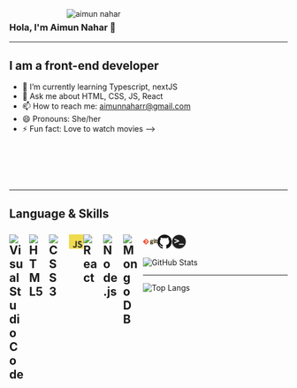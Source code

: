 <img align="right" alt="aimun nahar" width="400px" padding="10px" src="https://i.ibb.co/mF3CdzG/svg2.jpg" />

### Hola, I'm Aimun Nahar 👋
---


## I am a front-end developer




- 🌱 I’m currently learning Typescript, nextJS
- 💬 Ask me about HTML, CSS, JS, React 
- 📫 How to reach me: aimunnaharr@gmail.com
- 😄 Pronouns: She/her
- ⚡ Fun fact: Love to watch movies
-->

<br/> <br/><br/> <br/>


---
**Language & Skills** <br/>
<br/>
<img align="left" alt="Visual Studio Code" width="26px" src="https://cdn.jsdelivr.net/gh/devicons/devicon/icons/vscode/vscode-original.svg" style="padding-right:10px;" />
<img align="left" alt="HTML5" width="26px" src="https://cdn.jsdelivr.net/gh/devicons/devicon/icons/html5/html5-original.svg" style="padding-right:10px;" />
<img align="left" alt="CSS3" width="26px" src="https://cdn.jsdelivr.net/gh/devicons/devicon/icons/css3/css3-original.svg" style="padding-right:10px;" />
<img align="left" alt="JavaScript" width="26px" src="https://raw.githubusercontent.com/github/explore/80688e429a7d4ef2fca1e82350fe8e3517d3494d/topics/javascript/javascript.png" />
<img align="left" alt="React" width="26px" src="https://cdn.jsdelivr.net/gh/devicons/devicon/icons/react/react-original.svg" style="padding-right:10px;" />
<img align="left" alt="Node.js" width="26px" src="https://cdn.jsdelivr.net/gh/devicons/devicon/icons/nodejs/nodejs-original.svg" style="padding-right:10px;" />
<img align="left" alt="MongoDB" width="26px" src="https://cdn.jsdelivr.net/gh/devicons/devicon/icons/mongodb/mongodb-original.svg" style="padding-right:10px;" />
<img align="left" alt="Git" width="26px" src="https://raw.githubusercontent.com/github/explore/80688e429a7d4ef2fca1e82350fe8e3517d3494d/topics/git/git.png" />
<img align="left" alt="GitHub" width="26px" src="https://raw.githubusercontent.com/github/explore/78df643247d429f6cc873026c0622819ad797942/topics/github/github.png" /><img align="left" alt="HTML5" width="26px" src="https://raw.githubusercontent.com/github/explore/80688e429a7d4ef2fca1e82350fe8e3517d3494d/topics/terminal/terminal.png" /><br/>
---



![GitHub Stats](https://github-readme-stats.vercel.app/api?username=aimunhidden485&theme=radical)

---
![Top Langs](https://github-readme-stats.vercel.app/api/top-langs/?username=aimunhidden485&layout=compact&card_width=500&title_color=00BFFF&text_color=ffffff&bg_color=191919)

